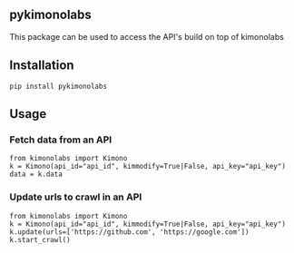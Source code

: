 ## pykimonolabs

This package can be used to access the API's build on top of kimonolabs

## Installation
```
pip install pykimonolabs
```

## Usage

### Fetch data from an API
```
from kimonolabs import Kimono
k = Kimono(api_id="api_id", kimmodify=True|False, api_key="api_key")
data = k.data
```

### Update urls to crawl in an API
```
from kimonolabs import Kimono
k = Kimono(api_id="api_id", kimmodify=True|False, api_key="api_key")
k.update(urls=['https://github.com', 'https://google.com'])
k.start_crawl()
```
